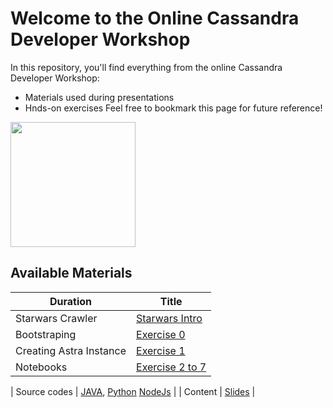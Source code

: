 Welcome to the Online Cassandra Developer Workshop
======================================================

In this repository, you'll find everything from the online Cassandra Developer Workshop:
- Materials used during presentations
- Hnds-on exercises
Feel free to bookmark this page for future reference!

<img src="https://s3.amazonaws.com/datastaxtraining/CaaS/CQLSplash.png" height="200" />


## Available Materials

| Duration  | Title
|---|---|
| Starwars Crawler | [Starwars Intro](https://github.com/DataStax-Academy/cassandra-workshop-online/tree/master/crawler)  |
| Bootstraping | [Exercise 0](https://github.com/DataStax-Academy/cassandra-workshop-online/blob/master/exercises/0_-_Bootstraping.md)  |
| Creating Astra Instance| [Exercise 1](https://github.com/DataStax-Academy/cassandra-workshop-online/blob/master/exercises/1_-_Create_Astra_Instance.md)  |
| Notebooks | [Exercise 2 to 7](https://github.com/DataStax-Academy/cassandra-workshop-online/tree/master/notebooks)  |

| Source codes | [JAVA](https://github.com/DataStax-Academy/cassandra-workshop-online/tree/master/source-code/java), [Python](https://github.com/DataStax-Academy/cassandra-workshop-online/tree/master/source-code/python) [NodeJs](https://github.com/DataStax-Academy/cassandra-workshop-online/tree/master/source-code/node-js) |
| Content | [Slides](https://github.com/DataStax-Academy/cassandra-workshop-online/tree/master/slides/presentation.pdf)  |


